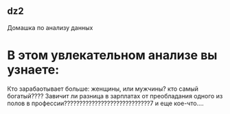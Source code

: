 ## dz2
Домашка по анализу данных

# В этом увлекательном анализе вы узнаете:
Кто зарабаотывает больше: женщины, или мужчины?
кто самый богатый????
Завичит ли разница в зарплатах от преобладания одного из полов в профессии????????????????????????????7
и еще кое-что....
